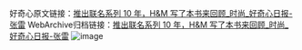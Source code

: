 好奇心原文链接：[推出联名系列 10 年，H&M 写了本书来回顾_时尚_好奇心日报-张雷](https://www.qdaily.com/articles/3523.html)
WebArchive归档链接：[推出联名系列 10 年，H&M 写了本书来回顾_时尚_好奇心日报-张雷](http://web.archive.org/web/20190623152409/https://www.qdaily.com/articles/3523.html)
![image](http://ww3.sinaimg.cn/large/007d5XDply1g3vbav6znhj30u052vnpd)